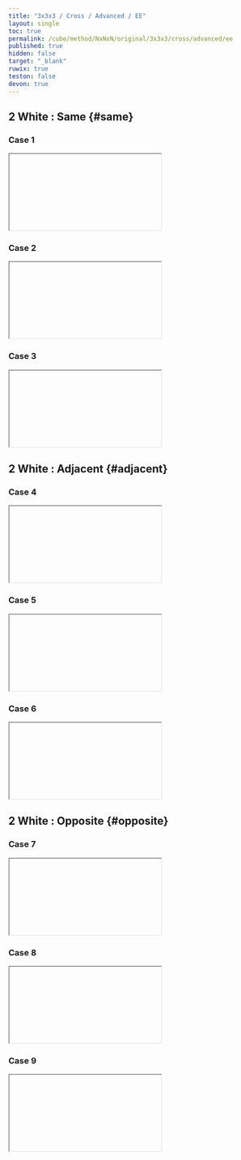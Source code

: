 ```yaml
---
title: "3x3x3 / Cross / Advanced / EE"
layout: single
toc: true
permalink: /cube/method/NxNxN/original/3x3x3/cross/advanced/ee
published: true
hidden: false
target: "_blank"
ruwix: true
teston: false
devon: true
---
```

<span
  id     = "cube"
  teston = "{{page.teston}}"
  devon  = "{{page.devon}}" >
</span>

<head>
  <base target = "{{page.target}}">
</head>



## 2 White : Same {#same}

### Case 1

<iframe
  alg     = "B' D' F"
  colored = "U FD RD"
></iframe>
  <!-- src = "https://ruwix.com/widget/3d/?alg=B'%20D'%20F&colored=U%20FD%20RD&hover=9&speed=500&flags=canvas" -->

### Case 2

<iframe
  alg     = "B' F"
  colored = "U FD BD"
></iframe>
  <!-- src = "https://ruwix.com/widget/3d/?alg=B'%20F&colored=U%20FD%20BD&hover=9&speed=500&flags=canvas" -->

### Case 3

<iframe
  alg     = "B' D F"
  colored = "U FD LD"
></iframe>
  <!-- src = "https://ruwix.com/widget/3d/?alg=B'%20D%20F&colored=U%20FD%20LD&hover=9&speed=500&flags=canvas" -->



## 2 White : Adjacent {#adjacent}

### Case 4

<iframe
  alg     = "F R"
  colored = "U FD RD"
></iframe>
  <!-- src = "https://ruwix.com/widget/3d/?alg=F%20R&colored=U%20FD%20RD&hover=9&speed=500&flags=canvas" -->

### Case 5

<iframe
  alg     = "F D' R"
  colored = "U LD RD"
></iframe>
  <!-- src = "https://ruwix.com/widget/3d/?alg=F%20D'%20R&colored=U%20LD%20RD&hover=9&speed=500&flags=canvas" -->

### Case 6

<iframe
  alg     = "F D2' R"
  colored = "U RD BD"
></iframe>
  <!-- src = "https://ruwix.com/widget/3d/?alg=F%20D2'%20R&colored=U%20RD%20BD&hover=9&speed=500&flags=canvas" -->



## 2 White : Opposite {#opposite}

### Case 7

<iframe
  alg     = "R' D' R2'"
  colored = "U FD RD"
></iframe>
  <!-- src = "https://ruwix.com/widget/3d/?alg=R'%20D'%20R2'&colored=U%20FD%20RD&hover=9&speed=500&flags=canvas" -->

### Case 8

<iframe
  alg     = "R' D2' R2'"
  colored = "U LD RD"
></iframe>
  <!-- src = "https://ruwix.com/widget/3d/?alg=R'%20D2'%20R2'&colored=U%20LD%20RD&hover=9&speed=500&flags=canvas" -->

### Case 9

<iframe
  alg     = "R' D R2'"
  colored = "U RD BD"
></iframe>
  <!-- src = "https://ruwix.com/widget/3d/?alg=R'%20D%20R2'&colored=U%20RD%20BD&hover=9&speed=500&flags=canvas" -->

